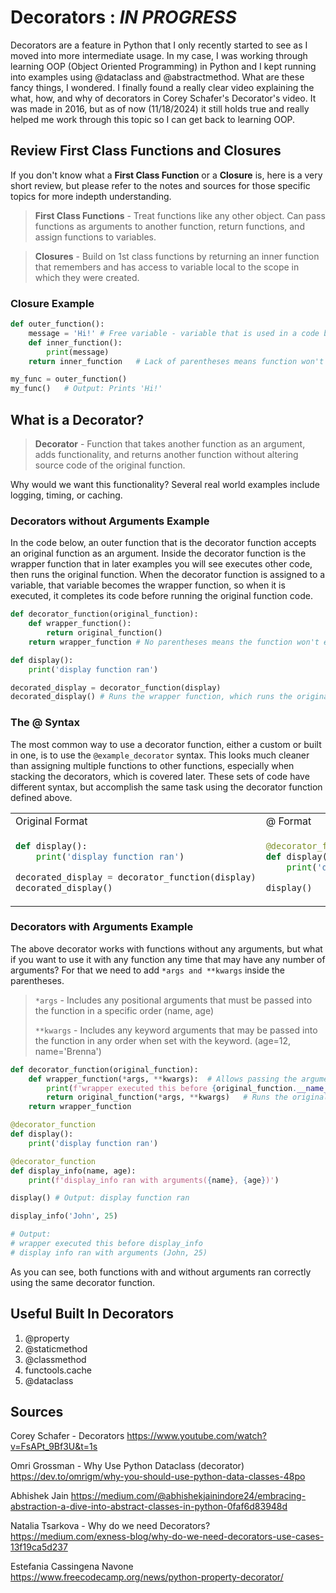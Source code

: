 # Decorators : ***IN PROGRESS***

Decorators are a feature in Python that I only recently started to see as I moved into more intermediate usage. In my case, I was working through learning OOP (Object Oriented Programming) in Python and I kept running into examples using @dataclass and @abstractmethod. What are these fancy things, I wondered. I finally found a really clear video explaining the what, how, and why of decorators in Corey Schafer's Decorator's video. It was made in 2016, but as of now (11/18/2024) it still holds true and really helped me work through this topic so I can get back to learning OOP.

## Review First Class Functions and Closures

If you don't know what a **First Class Function** or a **Closure** is, here is a very short review, but please refer to the notes and sources for those specific topics for more indepth understanding.

>**First Class Functions** - Treat functions like any other object. Can pass functions as arguments to another function, return functions, and assign functions to variables.

>**Closures** - Build on 1st class functions by returning an inner function that remembers and has access to variable local to the scope in which they were created.

### Closure Example

```python
def outer_function():
    message = 'Hi!' # Free variable - variable that is used in a code block (like a function) but is not defined within that block. Instead, it is defined in an outer scope.
    def inner_function():
        print(message)
    return inner_function   # Lack of parentheses means function won't run yet. Returns function to assigned variable instead of running immediately.

my_func = outer_function()
my_func()   # Output: Prints 'Hi!'
```

## What is a Decorator?

>**Decorator** - Function that takes another function as an argument, adds functionality, and returns another function without altering source code of the original function.

Why would we want this functionality? Several real world examples include logging, timing, or caching.

### Decorators without Arguments Example

In the code below, an outer function that is the decorator function accepts an original function as an argument. Inside the decorator function is the wrapper function that in later examples you will see executes other code, then runs the original function. When the decorator function is assigned to a variable, that variable becomes the wrapper function, so when it is executed, it completes its code before running the original function code.

```python
def decorator_function(original_function):
    def wrapper_function():
        return original_function()
    return wrapper_function # No parentheses means the function won't execute yet

def display():
    print('display function ran')

decorated_display = decorator_function(display)
decorated_display() # Runs the wrapper function, which runs the original function
```

### The @ Syntax

The most common way to use a decorator function, either a custom or built in one, is to use the `@example_decorator` syntax. This looks much cleaner than assigning multiple functions to other functions, especially when stacking the decorators, which is covered later. These sets of code have different syntax, but accomplish the same task using the decorator function defined above.

<table>
<tr>
<td>Original Format</td><td>@ Format</td>
</tr>
<tr>
<td>

```python
def display():
    print('display function ran')

decorated_display = decorator_function(display)
decorated_display()
```

</td>
<td>

```python
@decorator_function
def display():
    print('display function ran')

display()
```

</td>
</tr>
</table>

### Decorators with Arguments Example

The above decorator works with functions without any arguments, but what if you want to use it with any function any time that may have any number of arguments? For that we need to add `*args and **kwargs` inside the parentheses.

>`*args` - Includes any positional arguments that must be passed into the function in a specific order (name, age)
>
>`**kwargs` - Includes any keyword arguments that may be passed into the function in any order when set with the keyword. (age=12, name='Brenna')

```python
def decorator_function(original_function):
    def wrapper_function(*args, **kwargs):  # Allows passing the arguments in when setting up the function
        print(f'wrapper executed this before {original_function.__name__}')
        return original_function(*args, **kwargs)   # Runs the original function with the passed in arguments.
    return wrapper_function

@decorator_function
def display():
    print('display function ran')

@decorator_function
def display_info(name, age):
    print(f'display_info ran with arguments({name}, {age})')

display() # Output: display function ran

display_info('John', 25)

# Output:
# wrapper executed this before display_info
# display info ran with arguments (John, 25)
```

As you can see, both functions with and without arguments ran correctly using the same decorator function.

## Useful Built In Decorators

1. @property
2. @staticmethod
3. @classmethod
4. functools.cache
5. @dataclass

## Sources

Corey Schafer - Decorators
https://www.youtube.com/watch?v=FsAPt_9Bf3U&t=1s

Omri Grossman - Why Use Python Dataclass (decorator)
https://dev.to/omrigm/why-you-should-use-python-data-classes-48po

Abhishek Jain
https://medium.com/@abhishekjainindore24/embracing-abstraction-a-dive-into-abstract-classes-in-python-0faf6d83948d

Natalia Tsarkova - Why do we need Decorators?
https://medium.com/exness-blog/why-do-we-need-decorators-use-cases-13f19ca5d237

Estefania Cassingena Navone
https://www.freecodecamp.org/news/python-property-decorator/